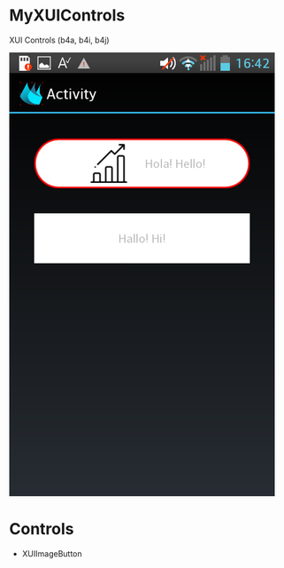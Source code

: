 # MyXUIControls
XUI Controls (b4a, b4i, b4j)

![GUI SCREENSHOT](https://raw.githubusercontent.com/alejandrojavierm/MyXUIControls/master/ImgDoc/Sh_19-07-16.PNG)

# Controls
* XUIImageButton
